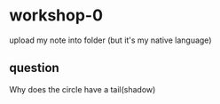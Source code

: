# workshop-0
upload my note into folder (but it's my native language)
## question
Why does the circle have a tail(shadow)
